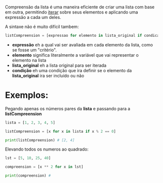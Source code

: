 Compreensão da lista é uma maneira eficiente de criar uma lista com base em outra, permitindo [iterar](Itarables%20and%20Iterators.md) sobre seus elementos e aplicando uma expressão a cada um deles.

A sintaxe não é muito difícil tambem:
```python
listCompreension = [expressao for elemento in lista_original if condicao]
```

- **expressão** eh a qual vai ser avaliada em cada elemento da lista, como se fosse um "critério".
- **elemento** significa literalmente a variável que vai representar o elemento na lista
- **lista_original** eh a lista original para ser iterada
- **condição** eh uma condição que ira definir se o elemento da **lista_original** ira ser incluído ou não

# Exemplos:

Pegando apenas os números pares da **lista** e passando para a **listCompreension**
```python
lista = [1, 2, 3, 4, 5]

listCompreension = [x for x in lista if x % 2 == 0]

print(listCompreension) # [2, 4]
```

Elevando todos os numeros ao quadrado:
```python
lst = [5, 10, 25, 40]

compreension = [x ** 2 for x in lst]

print(compreension) # 
```